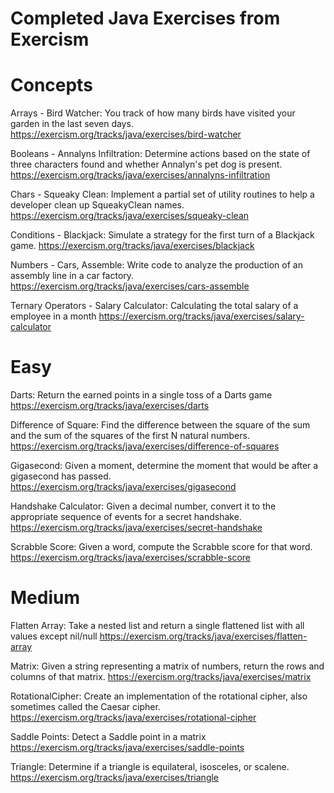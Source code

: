 # Completed Java Exercises from Exercism

# Concepts
Arrays - Bird Watcher: You track of how many birds have visited your garden in the last seven days.
https://exercism.org/tracks/java/exercises/bird-watcher

Booleans - Annalyns Infiltration: Determine actions based on the state of three characters found and whether Annalyn's pet dog is present.
https://exercism.org/tracks/java/exercises/annalyns-infiltration

Chars - Squeaky Clean: Implement a partial set of utility routines to help a developer clean up SqueakyClean names.
https://exercism.org/tracks/java/exercises/squeaky-clean

Conditions - Blackjack: Simulate a strategy for the first turn of a Blackjack game.
https://exercism.org/tracks/java/exercises/blackjack

Numbers - Cars, Assemble: Write code to analyze the production of an assembly line in a car factory. 
https://exercism.org/tracks/java/exercises/cars-assemble

Ternary Operators - Salary Calculator: Calculating the total salary of a employee in a month
https://exercism.org/tracks/java/exercises/salary-calculator

# Easy 
Darts: Return the earned points in a single toss of a Darts game
https://exercism.org/tracks/java/exercises/darts

Difference of Square: Find the difference between the square of the sum and the sum of the squares of the first N natural numbers.
https://exercism.org/tracks/java/exercises/difference-of-squares

Gigasecond: Given a moment, determine the moment that would be after a gigasecond has passed.
https://exercism.org/tracks/java/exercises/gigasecond

Handshake Calculator: Given a decimal number, convert it to the appropriate sequence of events for a secret handshake.
https://exercism.org/tracks/java/exercises/secret-handshake

Scrabble Score: Given a word, compute the Scrabble score for that word.
https://exercism.org/tracks/java/exercises/scrabble-score

# Medium
Flatten Array: Take a nested list and return a single flattened list with all values except nil/null
https://exercism.org/tracks/java/exercises/flatten-array

Matrix: Given a string representing a matrix of numbers, return the rows and columns of that matrix.
https://exercism.org/tracks/java/exercises/matrix

RotationalCipher: Create an implementation of the rotational cipher, also sometimes called the Caesar cipher.
https://exercism.org/tracks/java/exercises/rotational-cipher

Saddle Points: Detect a Saddle point in a matrix
https://exercism.org/tracks/java/exercises/saddle-points

Triangle: Determine if a triangle is equilateral, isosceles, or scalene.
https://exercism.org/tracks/java/exercises/triangle

